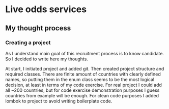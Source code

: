 # Live odds services

## My thought process

### Creating a project

As I understand main goal of this recruitment process is to know candidate. So I decided to write here my thoughts.
    
At start, I initiated project and added git. Then created project structure and required classes. There are finite amount
of countries with clearly defined names, so putting them in the enum class seems to be the most logical decision,
at least in terms of my code exercise. For real project I could add all ~200 countries,
but for code exercise demonstration purposes I guess countries from example will be enough. 
For clean code purposes I added lombok to project to avoid writing boilerplate code.
